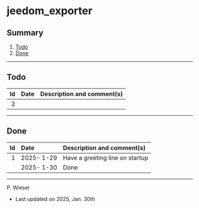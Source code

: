 # jeedom_exporter

## Summary

1. [Todo](#todo)
2. [Done](#done)

---
## Todo

|   Id | Date       | Description and comment(s) |
| ---: | :---       | :---                       |
|    2 |  |  |

---
## Done

|   Id | Date       | Description and comment(s) |
| ---: | :---       | :---                       |
|    1 | 2025- 1-29 | Have a greeting line on startup |
|      | 2025- 1-30 | Done |

---
P. Wieser
- Last updated on 2025, Jan. 30th
